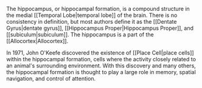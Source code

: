 The hippocampus, or hippocampal formation, is a compound structure in the medial [[Temporal Lobe|temporal lobe]] of the brain. There is no consistency in definition, but most authors define it as the [[Dentate Gyrus|dentate gyrus]], [[Hippocampus Proper|Hippocampus Proper]], and [[subiculum|subiculum]]. The hippocampus is a part of the [[Allocortex|Allocortex]].

In 1971, John O'Keefe discovered the existence of [[Place Cell|place cells]] within the hippocampal formation, cells where the activity closely related to an animal's surrounding environment. With this discovery and many others, the hippocampal formation is thought to play a large role in memory, spatial navigation, and control of attention.
